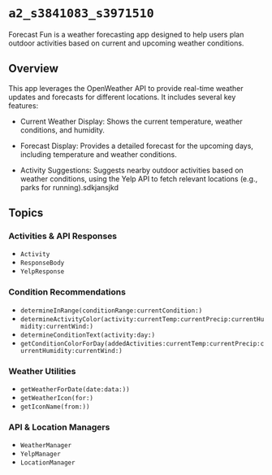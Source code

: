 # ``a2_s3841083_s3971510``

Forecast Fun is a weather forecasting app designed to help users plan outdoor activities based on current and upcoming weather conditions.

## Overview

This app leverages the OpenWeather API to provide real-time weather updates and forecasts for different locations. It includes several key features:

- Current Weather Display: Shows the current temperature, weather conditions, and humidity.

- Forecast Display: Provides a detailed forecast for the upcoming days, including temperature and weather conditions.

- Activity Suggestions: Suggests nearby outdoor activities based on weather conditions, using the Yelp API to fetch relevant locations (e.g., parks for running).sdkjansjkd


## Topics


### Activities & API Responses
- ``Activity``
- ``ResponseBody``
- ``YelpResponse``

### Condition Recommendations

- ``determineInRange(conditionRange:currentCondition:)``
- ``determineActivityColor(activity:currentTemp:currentPrecip:currentHumidity:currentWind:)``
- ``determineConditionText(activity:day:)``
- ``getConditionColorForDay(addedActivities:currentTemp:currentPrecip:currentHumidity:currentWind:)``

### Weather Utilities
- ``getWeatherForDate(date:data:))``
- ``getWeatherIcon(for:)``
- ``getIconName(from:))``

### API & Location Managers
- ``WeatherManager``
- ``YelpManager``
- ``LocationManager``



